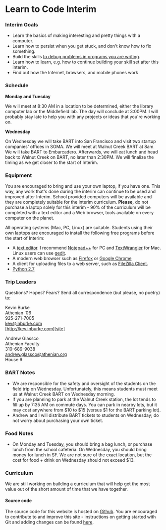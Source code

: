 <title>Learn to Code</title>
<link href="http://kevinburke.bitbucket.org/markdowncss/markdown.css" rel="stylesheet"></link>

# Learn to Code Interim

### Interim Goals

* Learn the basics of making interesting and pretty things with a computer.
* Learn how to persist when you get stuck, and don't know how to fix something.
* Build the skills [to debug problems in programs you are writing][xkcd].
* Learn how to learn, e.g. how to continue building your skill set after this
  interim.
* Find out how the Internet, browsers, and mobile phones work

[xkcd]: http://xkcd.com/722/

### Schedule

**Monday and Tuesday**

We will meet at 8:30 AM in a location to be determined, either the library
computer lab or the Middlefield lab. The day will conclude at 3:00PM. I will
probably stay late to help you with any projects or ideas that you're working
on.


**Wednesday**

On Wednesday we will take BART into San Francisco and visit two startup
companies' offices in SOMA. We will meet at Walnut Creek BART at 8am. We will
take BART to Embarcadero. Afterwards, we will eat lunch and head back to Walnut
Creek on BART, no later than 2:30PM. We will finalize the timing as we get
closer to the start of Interim.


### Equipment

You are encouraged to bring and use your own laptop, if you have one. This
way, any work that's done during the interim can continue to be used and
improved after Interim. School provided computers will be available and they
are completely suitable for the interim curriculum. **Please,** do not purchase
a laptop solely for this interim - 90% of the curriculum will be completed with
a text editor and a Web browser, tools available on every computer on the
planet.

All operating systems (Mac, PC, Linux) are suitable. Students using their own
laptops are encouraged to install the following free programs before the start
of Interim:

- A [text editor][editor]. I recommend [Notepad++][notepad] for PC and
  [TextWrangler][wrangler] for Mac. Linux users can use [gedit][gedit].
- A modern web browser such as [Firefox][firefox] or [Google Chrome][chrome]
- A client for uploading files to a web server, such as [FileZilla Client][filezilla].
- [Python 2.7](http://wiki.python.org/moin/BeginnersGuide/Download)

### Trip Leaders

Questions? Hopes? Fears? Send all correspondence (but please, no poetry) to:

Kevin Burke<br/>
Athenian '06<br />
925-271-7005<br />
[kev@inburke.com][email]<br />
[http://kev.inburke.com][site]<br />

[email]: mailto:kev@inburke.com
[site]: http://kev.inburke.com

Andrew Glassco<br/>
Athenian Faculty<br />
310-689-9038<br />
[andrew.glassco@athenian.org][andrew-email]<br />
House 6<br />

[andrew-email]: mailto:andrew.glassco@athenian.org


### BART Notes

- We are responsible for the safety and oversight of the students on the field
trip on Wednesday. Unfortunately, this means students must meet us at Walnut
Creek BART on Wednesday morning.
- If you are planning to park at the Walnut Creek station, the lot tends to
fill up by 7:35 AM on commute days. You can park in nearby lots, but it may
cost anywhere from $10 to $15 (versus $1 for the BART parking lot).
- Andrew and I will distribute BART tickets to students on Wednesday; do not
worry about purchasing your own ticket.

### Food Notes

- On Monday and Tuesday, you should bring a bag lunch, or purchase lunch from
the school cafeteria. On Wednesday, you should bring money for lunch in SF. We
are not sure of the exact location, but the cost for food + drink on Wednesday
should not exceed $13.

[notepad]: http://notepad-plus-plus.org/
[wrangler]: http://www.barebones.com/products/textwrangler/
[editor]: http://www.lifehack.org/articles/technology/why-geeks-love-plain-text-and-why-you-should-too.html
[gedit]: http://projects.gnome.org/gedit/
[firefox]: http://www.mozilla.org/en-US/firefox/new/
[chrome]: https://www.google.com/intl/en/chrome/browser/
[filezilla]: http://filezilla-project.org/

### Curriculum

We are still working on building a curriculum that will help get the most value
out of the short amount of time that we have together.

#### Source code

The source code for this website is hosted on [Github][athenian.me]. You are
encouraged to contribute to and improve this site - instructions on getting
started with Git and adding changes can be found [here][bootcamp].

[athenian.me]: https://github.com/kevinburke/athenian.me
[bootcamp]: https://help.github.com/categories/54/articles

